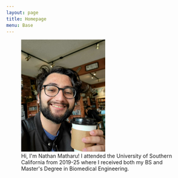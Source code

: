 ```yaml
---
layout: page
title: Homepage
menu: Base
---
```

<figure class="profile-figure">
    <img src="/assets/img/headshot.jpg" alt="Nathan's Headshot" height="300">
    <figcaption class="profile-bio">
        Hi, I'm Nathan Matharu! I attended the University of Southern California from 2019-25 where I received both my BS and Master's Degree in Biomedical Engineering.
    </figcaption>
</figure>